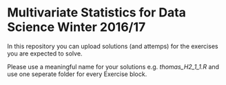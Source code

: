 # Multivariate Statistics for Data Science Winter 2016/17


In this repository you can upload solutions (and attemps) for the exercises you are expected to solve.


Please use a meaningful name for your solutions e.g. *thomas_H2_1_1.R* and use one seperate folder for every Exercise block.



